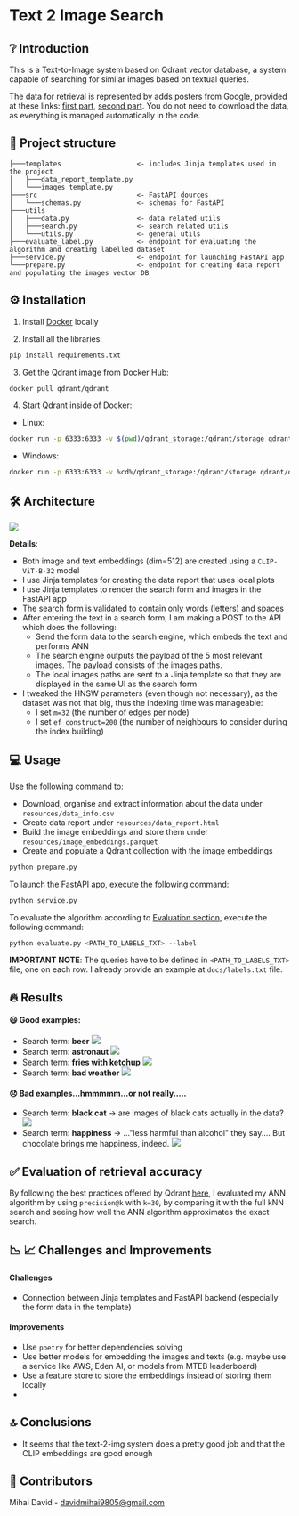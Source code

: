 # Text 2 Image Search


## :grey_question: Introduction
This is a Text-to-Image system based on Qdrant vector database, a system capable of searching for similar images based on textual queries.

The data for retrieval is represented by adds posters from Google, provided at these links: 
[first part](https://storage.googleapis.com/ads-dataset/subfolder-0.zip), [second part](https://storage.googleapis.com/ads-dataset/subfolder-0.zip).
You do not need to download the data, as everything is managed automatically in the code.

## :open_file_folder: Project structure
```
├───templates                   <- includes Jinja templates used in the project
│   ├───data_report_template.py
│   └───images_template.py
├───src                         <- FastAPI dources
│   └───schemas.py              <- schemas for FastAPI
├───utils
│   ├───data.py                 <- data related utils
│   ├───search.py               <- search related utils
│   └───utils.py                <- general utils
├───evaluate_label.py           <- endpoint for evaluating the algorithm and creating labelled dataset
├───service.py                  <- endpoint for launching FastAPI app
└───prepare.py                  <- endpoint for creating data report and populating the images vector DB
```

## :gear: Installation
1. Install [Docker](https://docs.docker.com/engine/install/) locally

2. Install all the libraries:
```bash
pip install requirements.txt
```

3. Get the Qdrant image from Docker Hub:
```bash
docker pull qdrant/qdrant
```
4. Start Qdrant inside of Docker:

  - Linux:
```bash
docker run -p 6333:6333 -v $(pwd)/qdrant_storage:/qdrant/storage qdrant/qdrant
```
- Windows:
```bash
docker run -p 6333:6333 -v %cd%/qdrant_storage:/qdrant/storage qdrant/qdrant
```

## :hammer_and_wrench: Architecture

![](docs/architecture.jpg)

**Details**:
- Both image and text embeddings (dim=512) are created using a `CLIP-ViT-B-32` model
- I use Jinja templates for creating the data report that uses local plots
- I use Jinja templates to render the search form and images in the FastAPI app
- The search form is validated to contain only words (letters) and spaces
- After entering the text in a search form, I am making a POST to the API which does the following:
  - Send the form data to the search engine, which embeds the text and performs ANN
  - The search engine outputs the payload of the 5 most relevant images. The payload consists of the images paths.
  - The local images paths are sent to a Jinja template so that they are displayed in the same UI as the search form
- I tweaked the HNSW parameters (even though not necessary), as the dataset was not that big, thus the indexing time was manageable:
  - I set `m=32` (the number of edges per node)
  - I set `ef_construct=200` (the number of neighbours to consider during the index building)

## :computer: Usage
Use the following command to:
- Download, organise and extract information about the data under  `resources/data_info.csv`
- Create data report under `resources/data_report.html`
- Build the image embeddings and store them under `resources/image_embeddings.parquet`
- Create and populate a Qdrant collection with the image embeddings

```bash
python prepare.py
```

To launch the FastAPI app, execute the following command:
```bash
python service.py
```

To evaluate the algorithm according to [Evaluation section](#eval), execute the following command:
```bash
python evaluate.py <PATH_TO_LABELS_TXT> --label
```
**IMPORTANT NOTE**: The queries have to be defined in `<PATH_TO_LABELS_TXT>` file, one on each row.
I already provide an example at `docs/labels.txt` file.

## :fire: Results

#### :smiley: Good examples:
- Search term: **beer**
![](docs/beer.jpg)
- Search term: **astronaut**
![](docs/astronaut.jpg)
- Search term: **fries with ketchup**
![](docs/fries_with_ketchup.jpg)
- Search term: **bad weather**
![](docs/bad_weather.jpg)

#### :disappointed: Bad examples...hmmmmm...or not really.....
- Search term: **black cat** -> are images of black cats actually in the data?
![](docs/black_cat.jpg)
- Search term: **happiness** -> ..."less harmful than alcohol" they say.... But chocolate brings me happiness, indeed.
![](docs/happiness.jpg)

## <a name="eval"></a> :white_check_mark: Evaluation of retrieval accuracy
By following the best practices offered by Qdrant [here](https://qdrant.tech/documentation/tutorials/retrieval-quality/),
I evaluated my ANN algorithm by using `precision@k` with `k=30`, by comparing it with the full kNN search and 
seeing how well the ANN algorithm approximates the exact search. 

## :chart_with_downwards_trend: :chart_with_upwards_trend: Challenges and Improvements

#### Challenges
- Connection between Jinja templates and FastAPI backend (especially the form data in the template)

#### Improvements
- Use `poetry` for better dependencies solving
- Use better models for embedding the images and texts (e.g. maybe use a service like AWS, Eden AI, or models from MTEB leaderboard)
- Use a feature store to store the embeddings instead of storing them locally
- 
## :top: Conclusions

- It seems that the text-2-img system does a pretty good job and that the CLIP embeddings are good enough

## :man: Contributors
Mihai David - [davidmihai9805@gmail.com](mailto:davidmihai9805@gmail.com)